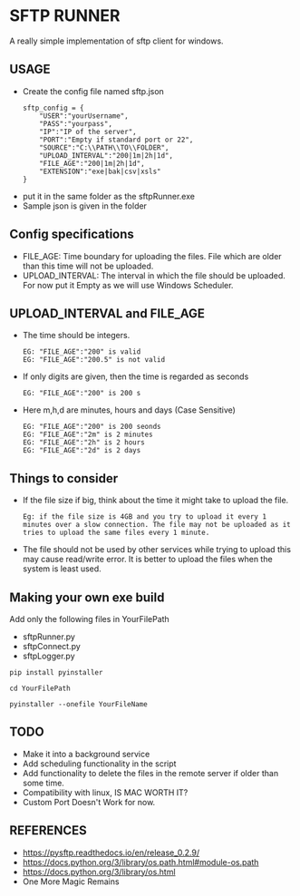 # SFTP RUNNER
A really simple implementation of sftp client for windows.

## USAGE

- Create the config file named sftp.json
    ```
    sftp_config = {
        "USER":"yourUsername",
        "PASS":"yourpass",
        "IP":"IP of the server",
        "PORT":"Empty if standard port or 22",
        "SOURCE":"C:\\PATH\\TO\\FOLDER",
        "UPLOAD_INTERVAL":"200|1m|2h|1d",
        "FILE_AGE":"200|1m|2h|1d",
        "EXTENSION":"exe|bak|csv|xsls"
    }
    ```
- put it in the same folder as the sftpRunner.exe
- Sample json is given in the folder

## Config specifications

  - FILE_AGE: Time boundary for uploading the files. File which are older than this time will not be uploaded.
  - UPLOAD_INTERVAL: The interval in which the file should be uploaded. For now put it Empty as we will use Windows Scheduler.

## UPLOAD_INTERVAL and FILE_AGE


- The time should be integers.
  
    ```
    EG: "FILE_AGE":"200" is valid 
    EG: "FILE_AGE":"200.5" is not valid 
    ```
- If only digits are given, then the time is regarded as seconds
  
    ```
    EG: "FILE_AGE":"200" is 200 s
    ```
- Here m,h,d are minutes, hours and days (Case Sensitive)
  
    ```
    EG: "FILE_AGE":"200" is 200 seonds
    EG: "FILE_AGE":"2m" is 2 minutes
    EG: "FILE_AGE":"2h" is 2 hours
    EG: "FILE_AGE":"2d" is 2 days
    ```

## Things to consider

- If the file size if big, think about the time it might take to upload the file. 
  
  ```
  Eg: if the file size is 4GB and you try to upload it every 1 minutes over a slow connection. The file may not be uploaded as it tries to upload the same files every 1 minute.
  ```
- The file should not be used by other services while trying to upload this may cause read/write error. It is better to upload the files when the system is least used.

## Making your own exe build

Add only the following files in YourFilePath
- sftpRunner.py
- sftpConnect.py
- sftpLogger.py

```
pip install pyinstaller

cd YourFilePath

pyinstaller --onefile YourFileName

```

## TODO
- Make it into a background service
- Add scheduling functionality in the script
- Add functionality to delete the files in the remote server if older than some time.
- Compatibility with linux, IS MAC WORTH IT?
- Custom Port Doesn't Work for now.

## REFERENCES
- https://pysftp.readthedocs.io/en/release_0.2.9/
- https://docs.python.org/3/library/os.path.html#module-os.path
- https://docs.python.org/3/library/os.html
- One More Magic Remains

